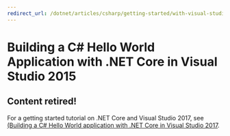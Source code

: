 ```yaml
---
redirect_url: /dotnet/articles/csharp/getting-started/with-visual-studio-2017
---
```


# Building a C# Hello World Application with .NET Core in Visual Studio 2015 #

## Content retired!

For a getting started tutorial on .NET Core and Visual Studio 2017, see [(Building a C# Hello World application with .NET Core in Visual Studio 2017](with-visual-studio-2017.md).